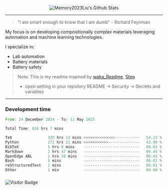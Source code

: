 <div align="center">
    <img align="center" src="https://github-readme-stats.vercel.app/api?username=Memory2023Liu&show_icons=true&count_private=true&hide_border=true" alt="Memory2023Liu's Github Stats"></img>
</div>

---

> "I am smart enough to know that I am dumb" - Richard Feynman 

My focus is on developing compositionally complex materials leveraging automation and machine learning technologies.

I specialize in:
- Lab automation
- Battery materials
- Battery safety

> Note: This is my readme inspired by [waka_Readme](https://github.com/marketplace/actions/waka-readme), [Step](https://github.com/orgs/community/discussions/116451)
> - open setting in your repsitory README -> Security -> Secrets and variables

---

### Development time
<!--START_SECTION:waka-->

```rust
From: 24 December 2024 - To: 11 May 2025

Total Time: 618 hrs 7 mins

TeX                335 hrs 13 mins >>>>>>>>>>>>>>-----------   54.23 %
Python             271 hrs 22 mins >>>>>>>>>>>--------------   43.90 %
BibTeX             5 hrs 9 mins    -------------------------   00.83 %
Markdown           2 hrs 47 mins   -------------------------   00.45 %
OpenEdge ABL       2 hrs 38 mins   -------------------------   00.43 %
Bash               5 mins          -------------------------   00.02 %
reStructuredText   2 mins          -------------------------   00.01 %
Other              1 min           -------------------------   00.00 %
```

<!--END_SECTION:waka-->

### 

![Visitor Badge](https://visitor-badge.laobi.icu/badge?page_id=Memory2023Liu.Memory2023Liu)
